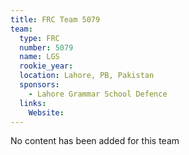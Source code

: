 ```yaml
---
title: FRC Team 5079
team:
  type: FRC
  number: 5079
  name: LGS
  rookie_year: 
  location: Lahore, PB, Pakistan
  sponsors:
    - Lahore Grammar School Defence
  links:
    Website: 
---
```

No content has been added for this team